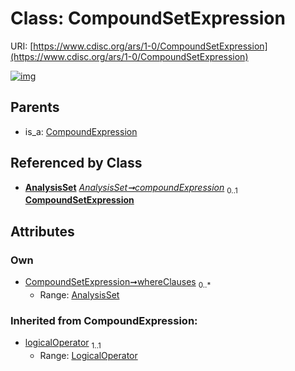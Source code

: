 
# Class: CompoundSetExpression




URI: [https://www.cdisc.org/ars/1-0/CompoundSetExpression](https://www.cdisc.org/ars/1-0/CompoundSetExpression)


[![img](https://yuml.me/diagram/nofunky;dir:TB/class/[AnalysisSet]<whereClauses%200..*-%20[CompoundSetExpression&#124;logicalOperator(i):LogicalOperator],[AnalysisSet]++-%20compoundExpression%200..1>[CompoundSetExpression],[CompoundExpression]^-[CompoundSetExpression],[CompoundExpression],[AnalysisSet])](https://yuml.me/diagram/nofunky;dir:TB/class/[AnalysisSet]<whereClauses%200..*-%20[CompoundSetExpression&#124;logicalOperator(i):LogicalOperator],[AnalysisSet]++-%20compoundExpression%200..1>[CompoundSetExpression],[CompoundExpression]^-[CompoundSetExpression],[CompoundExpression],[AnalysisSet])

## Parents

 *  is_a: [CompoundExpression](CompoundExpression.md)

## Referenced by Class

 *  **[AnalysisSet](AnalysisSet.md)** *[AnalysisSet➞compoundExpression](AnalysisSet_compoundExpression.md)*  <sub>0..1</sub>  **[CompoundSetExpression](CompoundSetExpression.md)**

## Attributes


### Own

 * [CompoundSetExpression➞whereClauses](CompoundSetExpression_whereClauses.md)  <sub>0..\*</sub>
     * Range: [AnalysisSet](AnalysisSet.md)

### Inherited from CompoundExpression:

 * [logicalOperator](logicalOperator.md)  <sub>1..1</sub>
     * Range: [LogicalOperator](LogicalOperator.md)
